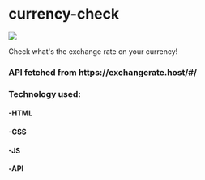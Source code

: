 # currency-check

<img class="items-center" src="/exchange rate.png">

Check what's the exchange rate on your currency!

<h3>API fetched from <a>https://exchangerate.host/#/</a></h3>

<h3>Technology used:</h3>
<h4>-HTML</h4>
<h4>-CSS</h4>
<h4>-JS</h4>
<h4>-API</h4>

